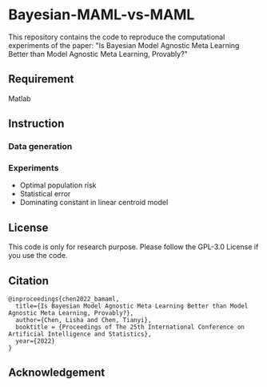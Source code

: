 # Bayesian-MAML-vs-MAML

This repository contains the code to reproduce the computational experiments of the paper: 
"Is Bayesian Model Agnostic Meta Learning Better than Model Agnostic Meta Learning, Provably?"


## Requirement
Matlab 


##


## Instruction

### Data generation
### Experiments
- Optimal population risk
- Statistical error
- Dominating constant in linear centroid model


## License

This code is only for research purpose.
Please follow the GPL-3.0 License if you use the code.


## Citation

```
@inproceedings{chen2022_bamaml,
  title={Is Bayesian Model Agnostic Meta Learning Better than Model Agnostic Meta Learning, Provably?},
  author={Chen, Lisha and Chen, Tianyi},
  booktitle = {Proceedings of The 25th International Conference on Artificial Intelligence and Statistics},
  year={2022}
}
```


## Acknowledgement



